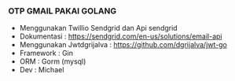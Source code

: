 ### OTP GMAIL PAKAI GOLANG
- Menggunakan Twillio Sendgrid dan Api sendgrid
- Dokumentasi : https://sendgrid.com/en-us/solutions/email-api
- Menggunakan Jwtdgrijalva : https://github.com/dgrijalva/jwt-go
- Framework : Gin 
- ORM : Gorm (mysql)
- Dev : Michael